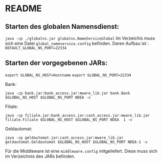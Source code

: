 README
======

Starten des globalen Namensdienst:
----------------------------------

```java -cp ./globalns.jar globalns.NameServiceGlobal```
Im Verzeichis muss sich eine Datei ```global_nameservice.config``` befinden. Deren Aufbau ist : ```DEFAULT_GLOBAL_NS_PORT=22334```

Starten der vorgegebenen JARs:
------------------------------

```export GLOBAL_NS_HOST=Hostname```
```export GLOBAL_NS_PORT=22334```

Bank:

```java -cp bank.jar:bank_access.jar:mware_lib.jar bank.Bank $GLOBAL_NS_HOST $GLOBAL_NS_PORT NDEA -v```

Filiale:

```java -cp filiale.jar:bank_access.jar:cash_access.jar:mware_lib.jar filiale.Filiale $GLOBAL_NS_HOST $GLOBAL_NS_PORT NDEA  1 -v```

Geldautomat:

```java -cp geldautomat.jar:cash_access.jar:mware_lib.jar geldautomat.Geldautomat $GLOBAL_NS_HOST $GLOBAL_NS_PORT NDEA-1 -v```

Für die Middleware ist eine ```middleware.config``` mitgeliefert. Diese muss sich im Verzeichnis des JARs befinden.
